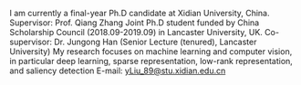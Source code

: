 
I am currently a final-year Ph.D candidate at Xidian University, China.
Supervisor: Prof. Qiang Zhang
Joint Ph.D student funded by China Scholarship Council (2018.09-2019.09) in Lancaster University, UK.
Co-supervisor: Dr. Jungong Han (Senior Lecture (tenured), Lancaster University)
My research focuses on machine learning and computer vision, in particular deep learning, sparse representation, low-rank representation, and saliency detection
E-mail: yLiu_89@stu.xidian.edu.cn
